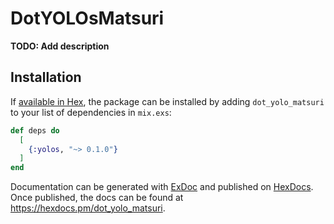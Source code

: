 # DotYOLOsMatsuri

**TODO: Add description**

## Installation

If [available in Hex](https://hex.pm/docs/publish), the package can be installed
by adding `dot_yolo_matsuri` to your list of dependencies in `mix.exs`:

```elixir
def deps do
  [
    {:yolos, "~> 0.1.0"}
  ]
end
```

Documentation can be generated with [ExDoc](https://github.com/elixir-lang/ex_doc)
and published on [HexDocs](https://hexdocs.pm). Once published, the docs can
be found at <https://hexdocs.pm/dot_yolo_matsuri>.

